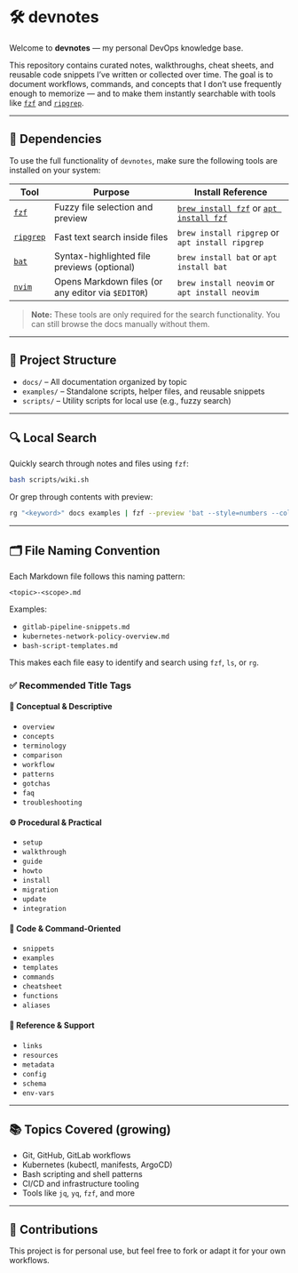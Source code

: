 # 🛠️ devnotes

Welcome to **devnotes** — my personal DevOps knowledge base.

This repository contains curated notes, walkthroughs, cheat sheets, and reusable code snippets I’ve written or collected over time.
The goal is to document workflows, commands, and concepts that I don’t use frequently enough to memorize —
and to make them instantly searchable with tools like [`fzf`](https://github.com/junegunn/fzf) and [`ripgrep`](https://github.com/BurntSushi/ripgrep).

---
## 🧩 Dependencies

To use the full functionality of `devnotes`, make sure the following tools are installed on your system:

| Tool      | Purpose                         | Install Reference                              |
|-----------|----------------------------------|------------------------------------------------|
| [`fzf`](https://github.com/junegunn/fzf)     | Fuzzy file selection and preview               | [`brew install fzf`](https://github.com/junegunn/fzf#using-homebrew) or [`apt install fzf`](https://github.com/junegunn/fzf#debianubuntu) |
| [`ripgrep`](https://github.com/BurntSushi/ripgrep) | Fast text search inside files           | `brew install ripgrep` or `apt install ripgrep` |
| [`bat`](https://github.com/sharkdp/bat)      | Syntax-highlighted file previews (optional)    | `brew install bat` or `apt install bat` |
| [`nvim`](https://neovim.io/)                 | Opens Markdown files (or any editor via `$EDITOR`) | `brew install neovim` or `apt install neovim` |

> **Note:** These tools are only required for the search functionality. You can still browse the docs manually without them.

---

## 📁 Project Structure

- `docs/` – All documentation organized by topic
- `examples/` – Standalone scripts, helper files, and reusable snippets
- `scripts/` – Utility scripts for local use (e.g., fuzzy search)

---

## 🔍 Local Search

Quickly search through notes and files using `fzf`:

```bash
bash scripts/wiki.sh
```

Or grep through contents with preview:

```bash
rg "<keyword>" docs examples | fzf --preview 'bat --style=numbers --color=always --line-range :100 {1}'
```

---

## 🗂 File Naming Convention

Each Markdown file follows this naming pattern:

```
<topic>-<scope>.md
```

Examples:

- `gitlab-pipeline-snippets.md`
- `kubernetes-network-policy-overview.md`
- `bash-script-templates.md`

This makes each file easy to identify and search using `fzf`, `ls`, or `rg`.

### ✅ Recommended Title Tags

#### 🧠 Conceptual & Descriptive
- `overview`
- `concepts`
- `terminology`
- `comparison`
- `workflow`
- `patterns`
- `gotchas`
- `faq`
- `troubleshooting`

#### ⚙️ Procedural & Practical
- `setup`
- `walkthrough`
- `guide`
- `howto`
- `install`
- `migration`
- `update`
- `integration`

#### 🧪 Code & Command-Oriented
- `snippets`
- `examples`
- `templates`
- `commands`
- `cheatsheet`
- `functions`
- `aliases`

#### 🔗 Reference & Support
- `links`
- `resources`
- `metadata`
- `config`
- `schema`
- `env-vars`

---

## 📚 Topics Covered (growing)

- Git, GitHub, GitLab workflows
- Kubernetes (kubectl, manifests, ArgoCD)
- Bash scripting and shell patterns
- CI/CD and infrastructure tooling
- Tools like `jq`, `yq`, `fzf`, and more

---

## 🚀 Contributions

This project is for personal use, but feel free to fork or adapt it for your own workflows.
